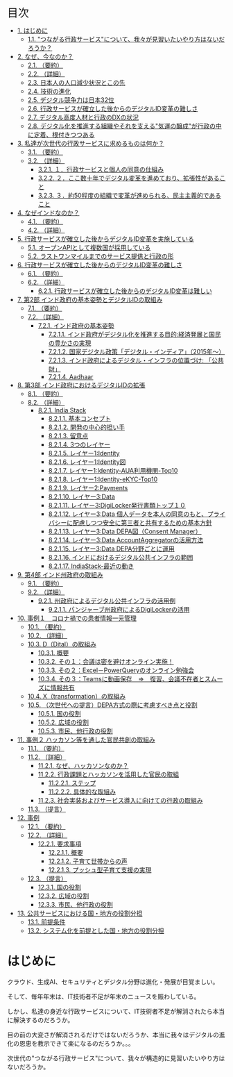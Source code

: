 <div style="page-break-before: always;"></div>
<link href="../css/stylesheet.css" rel="stylesheet"></link>

<span style="font-size: 25px;">目次</span>
<div class="ToC">

- [1. はじめに](#1-はじめに)
  - [1.1. "つながる行政サービス"について、我々が見習いたいやり方はないだろうか？](#11-つながる行政サービスについて我々が見習いたいやり方はないだろうか)
- [2. なぜ、今なのか？](#2-なぜ今なのか)
  - [2.1. （要約）](#21-要約)
  - [2.2. （詳細）](#22-詳細)
  - [2.3. 日本人の人口減少状況とこの先](#23-日本人の人口減少状況とこの先)
  - [2.4. 技術の進化](#24-技術の進化)
  - [2.5. デジタル競争力は日本32位](#25-デジタル競争力は日本32位)
  - [2.6. 行政サービスが確立した後からのデジタルID変革の難しさ](#26-行政サービスが確立した後からのデジタルid変革の難しさ)
  - [2.7. デジタル高度人材と行政のDXの状況](#27-デジタル高度人材と行政のdxの状況)
  - [2.8. デジタル化を推進する組織やそれを支える"気運の醸成"が行政の中に定着、根付きつつある](#28-デジタル化を推進する組織やそれを支える気運の醸成が行政の中に定着根付きつつある)
- [3. 私達が次世代の行政サービスに求めるものは何か？](#3-私達が次世代の行政サービスに求めるものは何か)
  - [3.1. （要約）](#31-要約)
  - [3.2. （詳細）](#32-詳細)
    - [3.2.1. １．行政サービスと個人の同意の仕組み](#321-１行政サービスと個人の同意の仕組み)
    - [3.2.2. ２．ここ数十年でデジタル変革を進めており、拡張性があること](#322-２ここ数十年でデジタル変革を進めており拡張性があること)
    - [3.2.3. ３．約50程度の組織で変革が進められる、民主主義的であること](#323-３約50程度の組織で変革が進められる民主主義的であること)
- [4. なぜインドなのか？](#4-なぜインドなのか)
  - [4.1. （要約）](#41-要約)
  - [4.2. （詳細）](#42-詳細)
- [5. 行政サービスが確立した後からデジタルID変革を実施している](#5-行政サービスが確立した後からデジタルid変革を実施している)
  - [5.1. オープンAPIとして複数国が採用している](#51-オープンapiとして複数国が採用している)
  - [5.2. ラストワンマイルまでのサービス提供と行政の形](#52-ラストワンマイルまでのサービス提供と行政の形)
- [6. 行政サービスが確立した後からのデジタルID変革の難しさ](#6-行政サービスが確立した後からのデジタルid変革の難しさ)
  - [6.1. （要約）](#61-要約)
  - [6.2. （詳細）](#62-詳細)
    - [6.2.1. 行政サービスが確立した後からのデジタルID変革は難しい](#621-行政サービスが確立した後からのデジタルid変革は難しい)
- [7. 第2部 インド政府の基本姿勢とデジタルIDの取組み](#7-第2部-インド政府の基本姿勢とデジタルidの取組み)
  - [7.1. （要約）](#71-要約)
  - [7.2. （詳細）](#72-詳細)
    - [7.2.1. インド政府の基本姿勢](#721-インド政府の基本姿勢)
      - [7.2.1.1. インド政府がデジタル化を推進する目的:経済発展と国民の豊かさの実現](#7211-インド政府がデジタル化を推進する目的経済発展と国民の豊かさの実現)
      - [7.2.1.2. 国家デジタル政策「デジタル・インディア」（2015年～）](#7212-国家デジタル政策デジタルインディア2015年)
      - [7.2.1.3. インド政府によるデジタル・インフラの位置づけ: 「公共財」](#7213-インド政府によるデジタルインフラの位置づけ-公共財)
      - [7.2.1.4. Aadhaar](#7214-aadhaar)
- [8. 第3部 インド政府におけるデジタルIDの拡張](#8-第3部-インド政府におけるデジタルidの拡張)
  - [8.1. （要約）](#81-要約)
  - [8.2. （詳細）](#82-詳細)
    - [8.2.1. India Stack](#821-india-stack)
      - [8.2.1.1. 基本コンセプト](#8211-基本コンセプト)
      - [8.2.1.2. 開発の中心的担い手](#8212-開発の中心的担い手)
      - [8.2.1.3. 留意点](#8213-留意点)
      - [8.2.1.4. 3つのレイヤー](#8214-3つのレイヤー)
      - [8.2.1.5. レイヤー1:Identity](#8215-レイヤー1identity)
      - [8.2.1.6. レイヤー1:Identity図](#8216-レイヤー1identity図)
      - [8.2.1.7. レイヤー1:Identity-AUA利用機関-Top10](#8217-レイヤー1identity-aua利用機関-top10)
      - [8.2.1.8. レイヤー1:Identity-eKYC-Top10](#8218-レイヤー1identity-ekyc-top10)
      - [8.2.1.9. レイヤー2:Payments](#8219-レイヤー2payments)
      - [8.2.1.10. レイヤー3:Data](#82110-レイヤー3data)
      - [8.2.1.11. レイヤー3:DigiLocker発行書類トップ１０](#82111-レイヤー3digilocker発行書類トップ１０)
      - [8.2.1.12. レイヤー3:Data 個人データを本人の同意のもと、プライバシーに配慮しつつ安全に第三者と共有するための基本方針](#82112-レイヤー3data-個人データを本人の同意のもとプライバシーに配慮しつつ安全に第三者と共有するための基本方針)
      - [8.2.1.13. レイヤー3:Data DEPA図（Consent Manager）](#82113-レイヤー3data-depa図consent-manager)
      - [8.2.1.14. レイヤー3:Data AccountAggregatorの活用方法](#82114-レイヤー3data-accountaggregatorの活用方法)
      - [8.2.1.15. レイヤー3:Data DEPA分野ごとに運用](#82115-レイヤー3data-depa分野ごとに運用)
      - [8.2.1.16. インドにおけるデジタル公共インフラの範囲](#82116-インドにおけるデジタル公共インフラの範囲)
      - [8.2.1.17. IndiaStack-最近の動き](#82117-indiastack-最近の動き)
- [9. 第4部 インド州政府の取組み](#9-第4部-インド州政府の取組み)
  - [9.1. （要約）](#91-要約)
  - [9.2. （詳細）](#92-詳細)
    - [9.2.1. 州政府によるデジタル公共インフラの活用例](#921-州政府によるデジタル公共インフラの活用例)
      - [9.2.1.1. パンジャーブ州政府によるDigiLockerの活用](#9211-パンジャーブ州政府によるdigilockerの活用)
- [10. 事例１　コロナ禍での患者情報一元管理](#10-事例１コロナ禍での患者情報一元管理)
  - [10.1. （要約）](#101-要約)
  - [10.2. （詳細）](#102-詳細)
  - [10.3. D（Dital）の取組み](#103-dditalの取組み)
    - [10.3.1. 概要](#1031-概要)
    - [10.3.2. その１：会議は密を避けオンライン実施！](#1032-その１会議は密を避けオンライン実施)
    - [10.3.3. その２：Excel－PowerQueryのオンライン勉強会](#1033-その２excelpowerqueryのオンライン勉強会)
    - [10.3.4. その３：Teamsに動画保存　⇒　復習、会議不在者とスムーズに情報共有](#1034-その３teamsに動画保存復習会議不在者とスムーズに情報共有)
  - [10.4. X（transformation）の取組み](#104-xtransformationの取組み)
  - [10.5. （次世代への提言）DEPA方式の際に考慮すべき点と役割](#105-次世代への提言depa方式の際に考慮すべき点と役割)
    - [10.5.1. 国の役割](#1051-国の役割)
    - [10.5.2. 広域の役割](#1052-広域の役割)
    - [10.5.3. 市民、他行政の役割](#1053-市民他行政の役割)
- [11. 事例２ ハッカソン等を通した官民共創の取組み](#11-事例２-ハッカソン等を通した官民共創の取組み)
  - [11.1. （要約）](#111-要約)
  - [11.2. （詳細）](#112-詳細)
    - [11.2.1. なぜ、ハッカソンなのか？](#1121-なぜハッカソンなのか)
    - [11.2.2. 行政課題とハッカソンを活用した官民の取組](#1122-行政課題とハッカソンを活用した官民の取組)
      - [11.2.2.1. ステップ](#11221-ステップ)
      - [11.2.2.2. 具体的な取組み](#11222-具体的な取組み)
    - [11.2.3. 社会実装およびサービス導入に向けての行政の取組み](#1123-社会実装およびサービス導入に向けての行政の取組み)
  - [11.3. （提言）](#113-提言)
- [12. 事例](#12-事例)
  - [12.1. （要約）](#121-要約)
  - [12.2. （詳細）](#122-詳細)
    - [12.2.1. 要求事項](#1221-要求事項)
      - [12.2.1.1. 概要](#12211-概要)
      - [12.2.1.2. 子育て世帯からの声](#12212-子育て世帯からの声)
      - [12.2.1.3. プッシュ型子育て支援の実現](#12213-プッシュ型子育て支援の実現)
  - [12.3. （提言）](#123-提言)
    - [12.3.1. 国の役割](#1231-国の役割)
    - [12.3.2. 広域の役割](#1232-広域の役割)
    - [12.3.3. 市民、他行政の役割](#1233-市民他行政の役割)
- [13. 公共サービスにおける国・地⽅の役割分担](#13-公共サービスにおける国地の役割分担)
  - [13.1. 前提条件](#131-前提条件)
  - [13.2. システム化を前提とした国・地⽅の役割分担](#132-システム化を前提とした国地の役割分担)

</div>

# はじめに

クラウド、生成AI、セキュリティとデジタル分野は進化・発展が目覚ましい。

そして、毎年年末は、IT技術者不足が年末のニュースを賑わしている。

しかし、私達の身近な行政サービスについて、IT技術者不足が解消されたら本当に解決するのだろうか。

目の前の大変さが解消されるだけではないだろうか、本当に我々はデジタルの進化の恩恵を教示できて楽になるのだろうか。。。

次世代の"つながる行政サービス"について、我々が構造的に見習いたいやり方はないだろうか。
